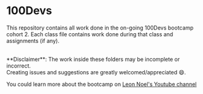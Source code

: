 # 100Devs

This repository contains all work done in the on-going 100Devs bootcamp cohort 2. Each class file contains work done during that class and assignments (if any). 

<br/>
**Disclaimer**: The work inside these folders may be incomplete or incorrect.
<br/>
Creating issues and suggestions are greatly welcomed/appreciated 😄.

You could learn more about the bootcamp on [Leon Noel's Youtube channel](https://www.youtube.com/channel/UCGiRSHBdWuCgjgmPPz_13xw)

